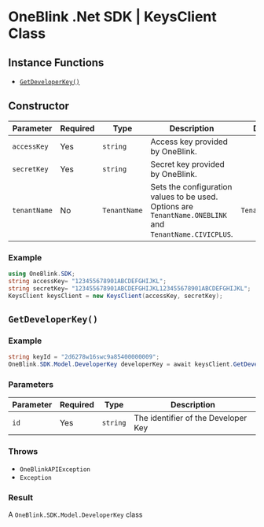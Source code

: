 # OneBlink .Net SDK | KeysClient Class

## Instance Functions

-   [`GetDeveloperKey()`](#getdeveloperkey)

## Constructor

| Parameter    | Required | Type         | Description                                                                                             | Default Value         |
| ------------ | -------- | ------------ | ------------------------------------------------------------------------------------------------------- | --------------------- |
| `accessKey`  | Yes      | `string`     | Access key provided by OneBlink.                                                                        |                       |
| `secretKey`  | Yes      | `string`     | Secret key provided by OneBlink.                                                                        |                       |
| `tenantName` | No       | `TenantName` | Sets the configuration values to be used. Options are `TenantName.ONEBLINK` and `TenantName.CIVICPLUS`. | `TenantName.ONEBLINK` |

### Example

```c#
using OneBlink.SDK;
string accessKey= "123455678901ABCDEFGHIJKL";
string secretKey= "123455678901ABCDEFGHIJKL123455678901ABCDEFGHIJKL";
KeysClient keysClient = new KeysClient(accessKey, secretKey);
```

## `GetDeveloperKey()`

### Example

```c#
string keyId = "2d6278w16swc9a85400000009";
OneBlink.SDK.Model.DeveloperKey developerKey = await keysClient.GetDeveloperKey(keyId);
```

### Parameters

| Parameter | Required | Type     | Description                         |
| --------- | -------- | -------- | ----------------------------------- |
| `id`      | Yes      | `string` | The identifier of the Developer Key |

### Throws

-   `OneBlinkAPIException`
-   `Exception`

### Result

A `OneBlink.SDK.Model.DeveloperKey` class
